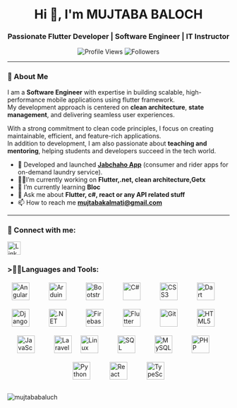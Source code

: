 <h1 align="center">Hi 👋, I'm MUJTABA BALOCH</h1>
<h3 align="center">Passionate Flutter Developer | Software Engineer | IT Instructor</h3>
  <p align="center"> 
  <img src="https://komarev.com/ghpvc/?username=mujtababaluch&label=Profile%20Views&color=blue&style=plastic" alt="Profile Views" /> 
  <img src="https://img.shields.io/github/followers/mujtababaluch?label=Followers&style=social" alt="Followers" />
</p>

---

### 🚀 About Me
I am a **Software Engineer** with expertise in building scalable, high-performance mobile applications using flutter framework.  
My development approach is centered on **clean architecture**, **state management**, and delivering seamless user experiences.  

With a strong commitment to clean code principles, I focus on creating maintainable, efficient, and feature-rich applications.  
In addition to development, I am also passionate about **teaching and mentoring**, helping students and developers succeed in the tech world.


- 🔭 Developed and launched [**Jabchaho App**](https://play.google.com/store/apps/details?id=com.ezlifetech.jabchaho&pcampaignid=web_share) (consumer and rider apps for on-demand laundry service).  
- 👨‍💻I’m currently working on **Flutter,.net, clean architecture,Getx**
- 🌱 I’m currently learning **Bloc**  
- 💬 Ask me about **Flutter, c#, react or any API related stuff**
- 📫 How to reach me **mujtabakalmati@gmail.com**

--- 

<h3 align="left">🤝 Connect with me:</h3>
<a href="https://linkedin.com/in/https://www.linkedin.com/in/mujtaba-baloch" target="_blank">
  <img src="https://img.icons8.com/ios-filled/50/000000/linkedin.png" alt="LinkedIn" width="30" />
</a>

<h3 align="left">>👨‍💻Languages and Tools:</h3>
<div style="display: flex; flex-wrap: wrap; justify-content: center; gap: 20px; align-items: center; margin-top: 20px;">
  <a>
    <img src="https://angular.io/assets/images/logos/angular/angular.svg" alt="Angular" width="40" height="40" border="0" style="background: none; outline: none;"/>
  </a>
&nbsp;
   <a >
    <img src="https://cdn.worldvectorlogo.com/logos/arduino-1.svg" alt="Arduino" width="40" height="40" border="0" style="background: none; outline: none;"/>
  </a>
&nbsp;
  <a >
    <img src="https://cdn.jsdelivr.net/gh/devicons/devicon/icons/bootstrap/bootstrap-original.svg" alt="Bootstrap" width="40" height="40" border="0" style="background: none; outline: none;"/>
  </a>
  &nbsp;
  <a >
    <img src="https://cdn.jsdelivr.net/gh/devicons/devicon/icons/csharp/csharp-original.svg" alt="C#" width="40" height="40" border="0" style="background: none; outline: none;"/>
  </a>
  &nbsp;
  <a >
    <img src="https://cdn.jsdelivr.net/gh/devicons/devicon/icons/css3/css3-original.svg" alt="CSS3" width="40" height="40" border="0" style="background: none; outline: none;"/>
  </a>
  &nbsp;
  <a >
    <img src="https://www.vectorlogo.zone/logos/dartlang/dartlang-icon.svg" alt="Dart" width="40" height="40" border="0" style="background: none; outline: none;"/>
  </a>
  &nbsp;
  <a >
    <img src="https://cdn.worldvectorlogo.com/logos/django.svg" alt="Django" width="40" height="40" border="0" style="background: none; outline: none;"/>
  </a>
  &nbsp;
  <a >
    <img src="https://cdn.jsdelivr.net/gh/devicons/devicon/icons/dot-net/dot-net-original.svg" alt=".NET" width="40" height="40" border="0" style="background: none; outline: none;"/>
  </a>
  &nbsp;
  <a >
    <img src="https://www.vectorlogo.zone/logos/firebase/firebase-icon.svg" alt="Firebase" width="40" height="40" border="0" style="background: none; outline: none;"/>
  </a>
  &nbsp;
  <a >
    <img src="https://www.vectorlogo.zone/logos/flutterio/flutterio-icon.svg" alt="Flutter" width="40" height="40" border="0" style="background: none; outline: none;"/>
  </a>
  &nbsp;
  <a >
    <img src="https://www.vectorlogo.zone/logos/git-scm/git-scm-icon.svg" alt="Git" width="40" height="40" border="0" style="background: none; outline: none;"/>
  </a>
  &nbsp;
  <a >
    <img src="https://cdn.jsdelivr.net/gh/devicons/devicon/icons/html5/html5-original.svg" alt="HTML5" width="40" height="40" border="0" style="background: none; outline: none;"/>
  </a>
  &nbsp;
  <a >
    <img src="https://cdn.jsdelivr.net/gh/devicons/devicon/icons/javascript/javascript-original.svg" alt="JavaScript" width="40" height="40" border="0" style="background: none; outline: none;"/>
  </a>
  &nbsp;
  <a>
    <img src="https://laravel.com/img/logotype.min.svg" alt="Laravel" width="40" height="40" border="0" style="background: none; outline: none;"/>
  </a>
  <a>
    <img src="https://cdn.jsdelivr.net/gh/devicons/devicon/icons/linux/linux-original.svg" alt="Linux" width="40" height="40" border="0" style="background: none; outline: none;"/>
  </a>
  &nbsp;
  <a >
    <img src="https://www.svgrepo.com/show/303229/microsoft-sql-server-logo.svg" alt="SQL Server" width="40" height="40" border="0" style="background: none; outline: none;"/>
  </a>
  &nbsp;
  <a >
    <img src="https://cdn.jsdelivr.net/gh/devicons/devicon/icons/mysql/mysql-original.svg" alt="MySQL" width="40" height="40" border="0" style="background: none; outline: none;"/>
  </a>
  &nbsp;
  <a >
    <img src="https://cdn.jsdelivr.net/gh/devicons/devicon/icons/php/php-original.svg" alt="PHP" width="40" height="40" border="0" style="background: none; outline: none;"/>
  </a>
  &nbsp;
  <a >
    <img src="https://cdn.jsdelivr.net/gh/devicons/devicon/icons/python/python-original.svg" alt="Python" width="40" height="40" border="0" style="background: none; outline: none;"/>
  </a>
  &nbsp;
  <a >
    <img src="https://cdn.jsdelivr.net/gh/devicons/devicon/icons/react/react-original.svg" alt="React" width="40" height="40" border="0" style="background: none; outline: none;"/>
  </a>
  &nbsp;
  <a >
    <img src="https://cdn.jsdelivr.net/gh/devicons/devicon/icons/typescript/typescript-original.svg" alt="TypeScript" width="40" height="40" border="0" style="background: none; outline: none;"/>
  </a>
</div>

<br/>

<p><img align="left" src="https://github-readme-stats.vercel.app/api/top-langs?username=mujtababaluch&show_icons=true&locale=en&layout=compact" alt="mujtababaluch" /></p>



